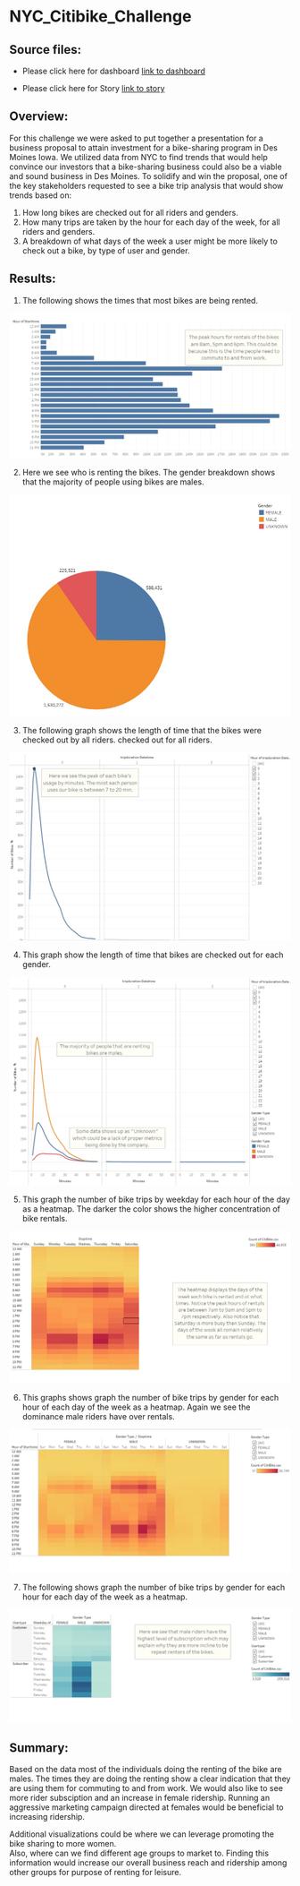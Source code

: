 # NYC_Citibike_Challenge

## Source files: 

- Please click here for dashboard [link to dashboard](https://public.tableau.com/app/profile/douglas.cano/viz/ChallengeModule_14/CheckoutTimesbyGender)

- Please click here for Story [link to story](https://public.tableau.com/app/profile/douglas.cano/viz/NYC_Citibike_ChallengeMod14/Story1?publish=yes)

## Overview:

For this challenge we were asked to put together a presentation for a business proposal to attain investment for a bike-sharing program in Des Moines Iowa. We utilized data from NYC to find trends that would help convince our investors that a bike-sharing business could also be a viable and sound business in Des Moines. To solidify and win the proposal, one of the key stakeholders requested to see a bike trip analysis that would show trends based on:
1)	How long bikes are checked out for all riders and genders. 
2)	How many trips are taken by the hour for each day of the week, for all riders and genders. 
3)	A breakdown of what days of the week a user might be more likely to check out a bike, by type of user and gender.

## Results:

1) The following shows the times that most bikes are being rented. 

![image](https://github.com/DmanDJs1/bikesharing/blob/main/Images/1.jpg?raw=true)
	
2) Here we see who is renting the bikes. The gender breakdown shows that the majority of people using bikes are males.

![image](https://github.com/DmanDJs1/bikesharing/blob/main/Images/2.jpg?raw=true)

3) The following graph shows the length of time that the bikes were checked out by all riders. checked out for all riders.

![image](https://github.com/DmanDJs1/bikesharing/blob/main/Images/3.jpg?raw=true)

4) This graph show the length of time that bikes are checked out for each gender.

![image](https://github.com/DmanDJs1/bikesharing/blob/main/Images/4.jpg?raw=true)

5) This graph the number of bike trips by weekday for each hour of the day as a heatmap. The darker the color shows the higher concentration of bike rentals. 

![image](https://github.com/DmanDJs1/bikesharing/blob/main/Images/5.jpg?raw=true)

6) This graphs shows graph the number of bike trips by gender for each hour of each day of the week as a heatmap. Again we see the dominance male riders have over rentals. 

![image](https://github.com/DmanDJs1/bikesharing/blob/main/Images/6.jpg?raw=true)

7) The following shows graph the number of bike trips by gender for each hour for each day of the week as a heatmap.

![image](https://github.com/DmanDJs1/bikesharing/blob/main/Images/7.jpg?raw=true)

## Summary:
Based on the data most of the individuals doing the renting of the bike are males. The times they are doing the renting show a clear indication that they are using them for commuting to and from work. We would also like to see more rider subsciption and an increase in female ridership. 
Running an aggressive marketing campaign directed at females would be beneficial to increasing ridership.

Additional visualizations could be where we can leverage promoting the bike sharing to more women.  
Also, where can we find different age groups to market to. Finding this information would increase our overall business reach and ridership among other groups for purpose of renting for leisure.  
